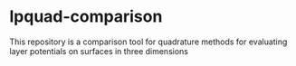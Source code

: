 # lpquad-comparison
This repository is a comparison tool for quadrature methods for evaluating layer potentials on surfaces in three dimensions
